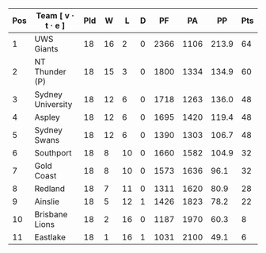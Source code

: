 |Pos|Team [ v · t · e ]|Pld|W |L |D |PF|PA|PP|Pts|
|--|--|--|--|--|--|--|--|--|--|
|1 |UWS Giants|18|16|2 |0 |2366|1106|213.9|64|
|2 |NT Thunder (P)|18|15|3 |0 |1800|1334|134.9|60|
|3 |Sydney University|18|12|6 |0 |1718|1263|136.0|48|
|4 |Aspley|18|12|6 |0 |1695|1420|119.4|48|
|5 |Sydney Swans|18|12|6 |0 |1390|1303|106.7|48|
|6 |Southport|18|8 |10|0 |1660|1582|104.9|32|
|7 |Gold Coast|18|8 |10|0 |1573|1636|96.1|32|
|8 |Redland|18|7 |11|0 |1311|1620|80.9|28|
|9 |Ainslie|18|5 |12|1 |1426|1823|78.2|22|
|10|Brisbane Lions|18|2 |16|0 |1187|1970|60.3|8|
|11|Eastlake|18|1 |16|1 |1031|2100|49.1|6|